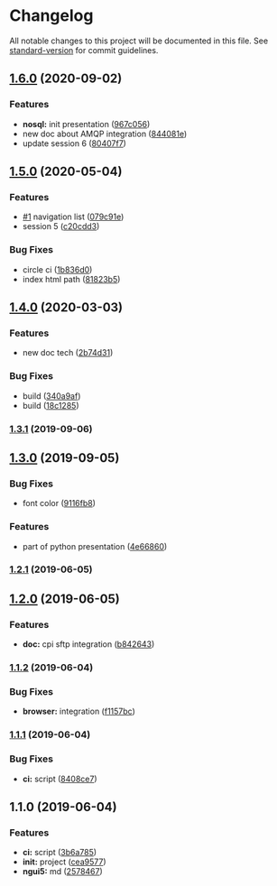 # Changelog

All notable changes to this project will be documented in this file. See [standard-version](https://github.com/conventional-changelog/standard-version) for commit guidelines.

## [1.6.0](https://github.com/Soontao/presentations/compare/v1.5.0...v1.6.0) (2020-09-02)


### Features

* **nosql:** init presentation ([967c056](https://github.com/Soontao/presentations/commit/967c056f4f0ffc32bd354073ab4e67d9b2735df3))
* new doc about AMQP integration ([844081e](https://github.com/Soontao/presentations/commit/844081e84d1f1c9acfa185a3df509c3e962439a7))
* update session 6 ([80407f7](https://github.com/Soontao/presentations/commit/80407f7525d5797b8c18fdbcc7f962b11cad05fc))

## [1.5.0](https://github.com/Soontao/presentations/compare/v1.4.0...v1.5.0) (2020-05-04)


### Features

* [#1](https://github.com/Soontao/presentations/issues/1) navigation list ([079c91e](https://github.com/Soontao/presentations/commit/079c91eafddfd144d3b04c8f7325a53fe08c8e2b))
* session 5 ([c20cdd3](https://github.com/Soontao/presentations/commit/c20cdd36ffe694c73997aed04dda662df6db9c07))


### Bug Fixes

* circle ci ([1b836d0](https://github.com/Soontao/presentations/commit/1b836d0961ad0cb82ba0928018cbef1caa408fcf))
* index html path ([81823b5](https://github.com/Soontao/presentations/commit/81823b56740453c09dfc6103007dea3d1f2ec105))

## [1.4.0](https://github.com/Soontao/presentations/compare/v1.3.1...v1.4.0) (2020-03-03)


### Features

* new doc tech ([2b74d31](https://github.com/Soontao/presentations/commit/2b74d3169fed20a1a72747214707869838b741d5))


### Bug Fixes

* build ([340a9af](https://github.com/Soontao/presentations/commit/340a9af380474294573d5c28d9cc4399b0185e2b))
* build ([18c1285](https://github.com/Soontao/presentations/commit/18c12853b1cb30aa6765be1c7b323b4587f112b7))

### [1.3.1](https://github.com/Soontao/presentations/compare/v1.3.0...v1.3.1) (2019-09-06)



## [1.3.0](https://github.com/Soontao/presentations/compare/v1.2.1...v1.3.0) (2019-09-05)


### Bug Fixes

* font color ([9116fb8](https://github.com/Soontao/presentations/commit/9116fb8))


### Features

* part of python presentation ([4e66860](https://github.com/Soontao/presentations/commit/4e66860))



### [1.2.1](https://github.com/Soontao/presentations/compare/v1.2.0...v1.2.1) (2019-06-05)



## [1.2.0](https://github.com/Soontao/presentations/compare/v1.1.2...v1.2.0) (2019-06-05)


### Features

* **doc:** cpi sftp integration ([b842643](https://github.com/Soontao/presentations/commit/b842643))



### [1.1.2](https://github.com/Soontao/presentations/compare/v1.1.1...v1.1.2) (2019-06-04)


### Bug Fixes

* **browser:** integration ([f1157bc](https://github.com/Soontao/presentations/commit/f1157bc))



### [1.1.1](https://github.com/Soontao/presentations/compare/v1.1.0...v1.1.1) (2019-06-04)


### Bug Fixes

* **ci:** script ([8408ce7](https://github.com/Soontao/presentations/commit/8408ce7))



## 1.1.0 (2019-06-04)


### Features

* **ci:** script ([3b6a785](https://github.com/Soontao/presentations/commit/3b6a785))
* **init:** project ([cea9577](https://github.com/Soontao/presentations/commit/cea9577))
* **ngui5:** md ([2578467](https://github.com/Soontao/presentations/commit/2578467))
